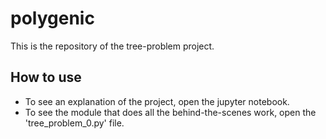 # polygenic
This is the repository of the tree-problem project.

## How to use
* To see an explanation of the project, open the jupyter notebook. 
* To see the module that does all the behind-the-scenes work, open the 'tree_problem_0.py' file.
